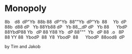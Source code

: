 # Monopoly

8b    d8  dP"Yb  88b 88  dP"Yb  88""Yb  dP"Yb  88     Yb  dP 
88b  d88 dP   Yb 88Yb88 dP   Yb 88__dP dP   Yb 88      YbdP  
88YbdP88 Yb   dP 88 Y88 Yb   dP 88"""  Yb   dP 88  .o   8P   
88 YY 88  YbodP  88  Y8  YbodP  88      YbodP  88ood8  dP    

by Tim and Jakob
